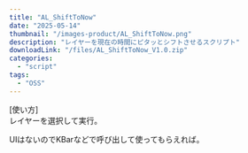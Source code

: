 ```yaml
---
title: "AL_ShiftToNow"
date: "2025-05-14"
thumbnail: "/images-product/AL_ShiftToNow.png"
description: "レイヤーを現在の時間にピタッとシフトさせるスクリプト"
downloadLink: "/files/AL_ShiftToNow_V1.0.zip"
categories: 
  - "script"
tags:
  - "OSS"
---
```


[使い方]  
レイヤーを選択して実行。

UIはないのでKBarなどで呼び出して使ってもらえれば。